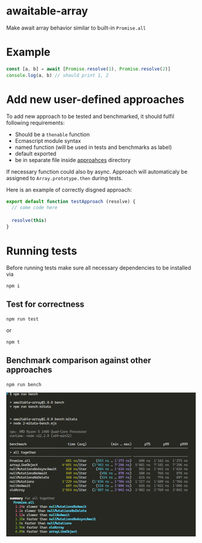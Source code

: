 # awaitable-array
Make await array behavior similar to built-in `Promise.all`

# Example

```js
const [a, b] = await [Promise.resolve(1), Promise.resolve(2)]
console.log(a, b) // should print 1, 2
```

# Add new user-defined approaches

To add new approach to be tested and benchmarked, it should fulfil following requirements:  
- Should be a `thenable` function
- Ecmascript module syntax
- named function (will be used in tests and benchmarks as label)
- default exported
- be in separate file inside [approahces](./approaches/) directory

If necessary function could also by async.
Approach will automaticaly be assigned to `Array.prototype.then` during tests.

Here is an example of correctly disgned approach:
```js
export default function testApproach (resolve) {
  // some code here
  
  resolve(this)
}
```

# Running tests

Before running tests make sure all necessary dependencies to be installed via
```
npm i
```

## Test for correctness
```
npm run test
```
or
```
npm t
```

## Benchmark comparison against other approaches
```
npm run bench
```

![Benchmark example](./benchmarks.png)
